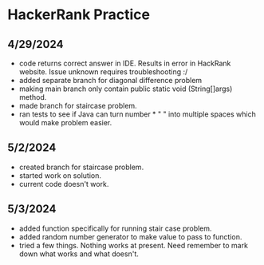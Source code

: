 # HackerRank Practice #

## 4/29/2024 ## 
- code returns correct answer in IDE. Results in error in HackRank website. Issue unknown requires troubleshooting :/
- added separate branch for diagonal difference problem
- making main branch only contain public static void (String[]args) method.
- made branch for staircase problem.
- ran tests to see if Java can turn number * " " into multiple spaces which would make problem easier.

## 5/2/2024 ##
- created branch for staircase problem.
- started work on solution.
- current code doesn't work.

## 5/3/2024 ##
- added function specifically for running stair case problem.
- added random number generator to make value to pass to function.
- tried a few things. Nothing works at present. Need remember to mark down what works and what doesn't.